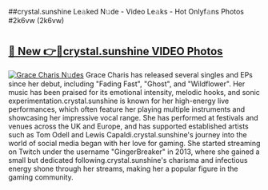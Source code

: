 ##crystal.sunshine Le𝚊ked N𝚞de - Video Le𝚊ks - Hot Onlyf𝚊ns Photos #2k6vw (2k6vw)

# <h2><a href="https://mediaupload.pro?title=crystal.sunshine&ref=9FEB">🔗 New 👉🔴crystal.sunshine VIDEO Photos</a></h2>

[![Grace Charis N𝚞des](https://i.imgur.com/rIISA9y.gif)](https://mediaupload.pro?title=crystal.sunshine&ref=9FEB)
Grace Charis has released several singles and EPs since her debut, including "Fading Fast", "Ghost", and "Wildflower". Her music has been praised for its emotional intensity, melodic hooks, and sonic experimentation.crystal.sunshine is known for her high-energy live performances, which often feature her playing multiple instruments and showcasing her impressive vocal range. She has performed at festivals and venues across the UK and Europe, and has supported established artists such as Tom Odell and Lewis Capaldi.crystal.sunshine's journey into the world of social media began with her love for gaming. She started streaming on Twitch under the username "GingerBreaker" in 2013, where she gained a small but dedicated following.crystal.sunshine's charisma and infectious energy shone through her streams, making her a popular figure in the gaming community.